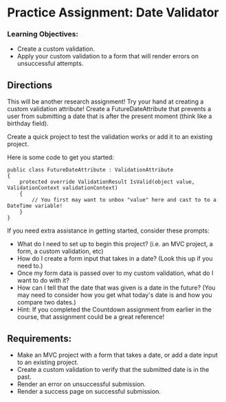 # Practice Assignment: Date Validator

### Learning Objectives:

- Create a custom validation.
- Apply your custom validation to a form that will render errors on unsuccessful attempts.

## Directions
This will be another research assignment! Try your hand at creating a custom validation attribute! Create a FutureDateAttribute that prevents a user from submitting a date that is after the present moment (think like a birthday field).

Create a quick project to test the validation works or add it to an existing project.

Here is some code to get you started:
```
public class FutureDateAttribute : ValidationAttribute
{    
    protected override ValidationResult IsValid(object value, ValidationContext validationContext)    
    {        
        // You first may want to unbox "value" here and cast to to a DateTime variable!    
    }
}
```

If you need extra assistance in getting started, consider these prompts:

- What do I need to set up to begin this project? (i.e. an MVC project, a form, a custom validation, etc)
- How do I create a form input that takes in a date? (Look this up if you need to.)
- Once my form data is passed over to my custom validation, what do I want to do with it?
- How can I tell that the date that was given is a date in the future? (You may need to consider how you get what today's date is and how you compare two dates.)
- Hint: If you completed the Countdown assignment from earlier in the course, that assignment could be a great reference!


## Requirements:
- Make an MVC project with a form that takes a date, or add a date input to an existing project.
- Create a custom validation to verify that the submitted date is in the past.
- Render an error on unsuccessful submission.
- Render a success page on successful submission.